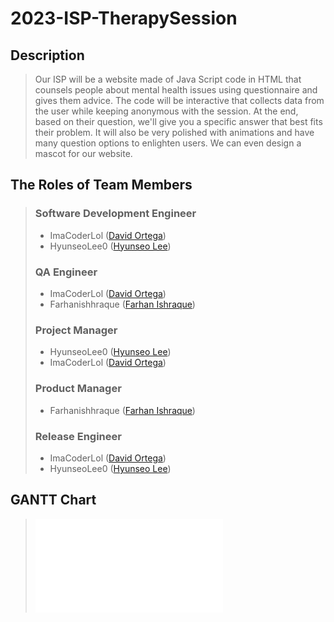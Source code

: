 # 2023-ISP-TherapySession

## Description
> Our ISP will be a website made of Java Script code in HTML that counsels people about mental health issues using questionnaire and gives them advice. The code will be interactive that collects data from the user while keeping anonymous with the session. At the end, based on their question, we'll give you a specific answer that best fits their problem. It will also be very polished with animations and have many question options to enlighten users. We can even design a mascot for our website.

## The Roles of Team Members
> ### Software Development Engineer
> - ImaCoderLol ([David Ortega](https://codermerlin.com/users/david-ortega/Digital%20Portfolio/index.html))
> - HyunseoLee0 ([Hyunseo Lee](https://codermerlin.com/users/hyunseo-lee/Digital%20Portfolio/index.html))
> ### QA Engineer
> - ImaCoderLol ([David Ortega](https://codermerlin.com/users/david-ortega/Digital%20Portfolio/index.html))
> - Farhanishhraque ([Farhan Ishraque](https://codermerlin.com/users/farhan-ishraque/Digital%20Portfolio/index.html))
> ### Project Manager
> - HyunseoLee0 ([Hyunseo Lee](https://codermerlin.com/users/hyunseo-lee/Digital%20Portfolio/index.html))
> - ImaCoderLol ([David Ortega](https://codermerlin.com/users/david-ortega/Digital%20Portfolio/index.html))
> ### Product Manager
> - Farhanishhraque ([Farhan Ishraque](https://codermerlin.com/users/farhan-ishraque/Digital%20Portfolio/index.html))
> ### Release Engineer
> - ImaCoderLol ([David Ortega](https://codermerlin.com/users/david-ortega/Digital%20Portfolio/index.html))
> - HyunseoLee0 ([Hyunseo Lee](https://codermerlin.com/users/hyunseo-lee/Digital%20Portfolio/index.html))

## GANTT Chart
> ![Alt chart](main/docs/images/GANTTChartISP2023.pdf)


